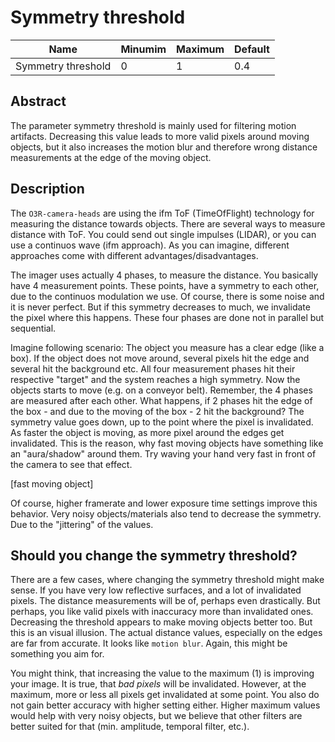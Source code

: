 # Symmetry threshold

|Name|Minumim|Maximum|Default
|--|--|--|--|
|Symmetry threshold|0|1|0.4|

## Abstract

The parameter symmetry threshold is mainly used for filtering motion artifacts. Decreasing this value leads to more valid pixels around moving objects, but it also increases the motion blur and therefore wrong distance measurements at the edge of the moving object.

## Description

The `O3R-camera-heads` are using the ifm ToF (TimeOfFlight) technology for measuring the distance towards objects. There are several ways to measure distance with ToF. You could send out single impulses (LIDAR), or you can use a continuos wave (ifm approach).
As you can imagine, different approaches come with different advantages/disadvantages.

The imager uses actually 4 phases, to measure the distance. You basically have 4 measurement points. These points, have a symmetry to each other, due to the continuos modulation we use. Of course, there is some noise and it is never perfect. But if this symmetry decreases to much, we invalidate the pixel where this happens.
These four phases are done not in parallel but sequential.

Imagine following scenario: The object you measure has a clear edge (like a box). If the object does not move around, several pixels hit the edge and several hit the background etc. All four measurement phases hit their respective "target" and the system reaches a high symmetry. Now the objects starts to move (e.g. on a conveyor belt). Remember, the 4 phases are measured after each other. What happens, if 2 phases hit the edge of the box - and due to the moving of the box - 2 hit the background? The symmetry value goes down, up to the point where the pixel is invalidated. As faster the object is moving, as more pixel around the edges get invalidated. This is the reason, why fast moving objects have something like an "aura/shadow" around them. Try waving your hand very fast in front of the camera to see that effect. 

[fast moving object]

Of course, higher framerate and lower exposure time settings improve this behavior.
Very noisy objects/materials also tend to decrease the symmetry. Due to the "jittering" of the values.

## Should you change the symmetry threshold?

There are a few cases, where changing the symmetry threshold might make sense. If you have very low reflective surfaces, and a lot of invalidated pixels. The distance measurements will be of, perhaps even drastically. But perhaps, you like valid pixels with inaccuracy more than invalidated ones. Decreasing the threshold appears to make moving objects better too. But this is an visual illusion. The actual distance values, especially on the edges are far from accurate. It looks like `motion blur`. Again, this might be something you aim for.

You might think, that increasing the value to the maximum (1) is improving your image. It is true, that *bad pixels* will be invalidated. However, at the maximum, more or less all pixels get invalidated at some point. You also do not gain better accuracy with higher setting either. Higher maximum values would help with very noisy objects, but we believe that other filters are better suited for that (min. amplitude, temporal filter, etc.).